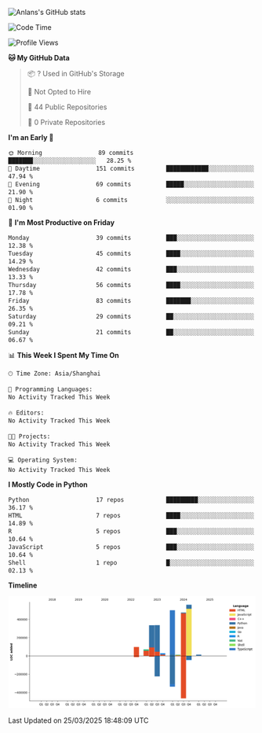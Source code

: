 <!-- ![Anlans's GitHub stats](https://github-readme-stats.vercel.app/api?username=Anlans) -->
![Anlans's GitHub stats](https://github-readme-stats.vercel.app/api?username=Anlans&rank_icon=github)

<!--START_SECTION:waka-->
![Code Time](http://img.shields.io/badge/Code%20Time-0%20secs-blue)

![Profile Views](http://img.shields.io/badge/Profile%20Views-0-blue)

**🐱 My GitHub Data** 

> 📦 ? Used in GitHub's Storage 
 > 
> 🚫 Not Opted to Hire
 > 
> 📜 44 Public Repositories 
 > 
> 🔑 0 Private Repositories 
 > 
**I'm an Early 🐤** 

```text
🌞 Morning                89 commits          ███████░░░░░░░░░░░░░░░░░░   28.25 % 
🌆 Daytime                151 commits         ████████████░░░░░░░░░░░░░   47.94 % 
🌃 Evening                69 commits          █████░░░░░░░░░░░░░░░░░░░░   21.90 % 
🌙 Night                  6 commits           ░░░░░░░░░░░░░░░░░░░░░░░░░   01.90 % 
```
📅 **I'm Most Productive on Friday** 

```text
Monday                   39 commits          ███░░░░░░░░░░░░░░░░░░░░░░   12.38 % 
Tuesday                  45 commits          ████░░░░░░░░░░░░░░░░░░░░░   14.29 % 
Wednesday                42 commits          ███░░░░░░░░░░░░░░░░░░░░░░   13.33 % 
Thursday                 56 commits          ████░░░░░░░░░░░░░░░░░░░░░   17.78 % 
Friday                   83 commits          ███████░░░░░░░░░░░░░░░░░░   26.35 % 
Saturday                 29 commits          ██░░░░░░░░░░░░░░░░░░░░░░░   09.21 % 
Sunday                   21 commits          ██░░░░░░░░░░░░░░░░░░░░░░░   06.67 % 
```


📊 **This Week I Spent My Time On** 

```text
🕑︎ Time Zone: Asia/Shanghai

💬 Programming Languages: 
No Activity Tracked This Week

🔥 Editors: 
No Activity Tracked This Week

🐱‍💻 Projects: 
No Activity Tracked This Week

💻 Operating System: 
No Activity Tracked This Week
```

**I Mostly Code in Python** 

```text
Python                   17 repos            █████████░░░░░░░░░░░░░░░░   36.17 % 
HTML                     7 repos             ████░░░░░░░░░░░░░░░░░░░░░   14.89 % 
R                        5 repos             ███░░░░░░░░░░░░░░░░░░░░░░   10.64 % 
JavaScript               5 repos             ███░░░░░░░░░░░░░░░░░░░░░░   10.64 % 
Shell                    1 repo              █░░░░░░░░░░░░░░░░░░░░░░░░   02.13 % 
```



**Timeline**

![Lines of Code chart](https://raw.githubusercontent.com/Anlans/Anlans/main/assets/bar_graph.png)


 Last Updated on 25/03/2025 18:48:09 UTC
<!--END_SECTION:waka-->
